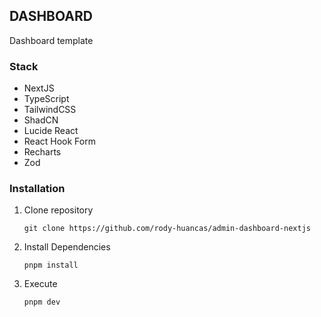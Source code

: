 ## DASHBOARD 

Dashboard template


### Stack
- NextJS
- TypeScript
- TailwindCSS
- ShadCN
- Lucide React
- React Hook Form
- Recharts
- Zod


### Installation
1. Clone repository
   ```
   git clone https://github.com/rody-huancas/admin-dashboard-nextjs
   ```
   

2. Install Dependencies
   ```
   pnpm install
   ```
   
3. Execute
   ```
   pnpm dev
   ```

